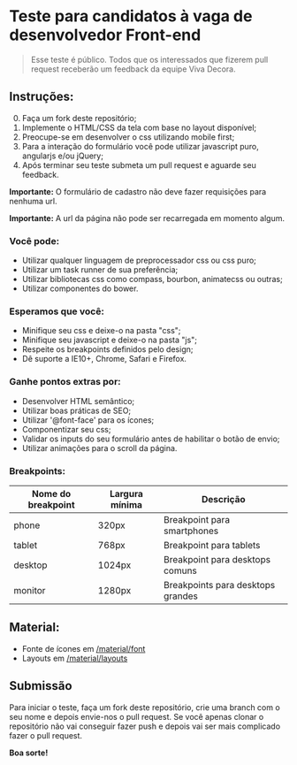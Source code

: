# Teste para candidatos à vaga de desenvolvedor Front-end

> Esse teste é público. Todos que os interessados que fizerem pull request receberão um feedback da equipe Viva Decora.

## Instruções:

0. Faça um fork deste repositório;
1. Implemente o HTML/CSS da tela com base no layout disponível;
2. Preocupe-se em desenvolver o css utilizando mobile first;
3. Para a interação do formulário você pode utilizar javascript puro, angularjs e/ou jQuery;
4. Após terminar seu teste submeta um pull request e aguarde seu feedback.

**Importante:** O formulário de cadastro não deve fazer requisições para nenhuma url.

**Importante:** A url da página não pode ser recarregada em momento algum.

### Você pode:

* Utilizar qualquer linguagem de preprocessador css ou css puro;
* Utilizar um task runner de sua preferência;
* Utilizar bibliotecas css como compass, bourbon, animatecss ou outras;
* Utilizar componentes do bower.

### Esperamos que você:

* Minifique seu css e deixe-o na pasta "css";
* Minifique seu javascript e deixe-o na pasta "js";
* Respeite os breakpoints definidos pelo design;
* Dê suporte a IE10+, Chrome, Safari e Firefox.

### Ganhe pontos extras por:

* Desenvolver HTML semântico;
* Utilizar boas práticas de SEO;
* Utilizar '@font-face' para os ícones;
* Componentizar seu css;
* Validar os inputs do seu formulário antes de habilitar o botão de envio;
* Utilizar animações para o scroll da página.

### Breakpoints:

| Nome do breakpoint | Largura mínima | Descrição                         |
|--------------------|----------------|-----------------------------------|
| phone              | 320px          | Breakpoint para smartphones       |
| tablet             | 768px          | Breakpoint para tablets           |
| desktop            | 1024px         | Breakpoint para desktops comuns   |
| monitor            | 1280px         | Breakpoints para desktops grandes |


## Material:

* Fonte de ícones em [/material/font](/material/font)
* Layouts em [/material/layouts](/material/layouts)

## Submissão

Para iniciar o teste, faça um fork deste repositório, crie uma branch com o seu nome e depois envie-nos o pull request. 
Se você apenas clonar o repositório não vai conseguir fazer push e depois vai ser mais complicado fazer o pull request.

**Boa sorte!**
